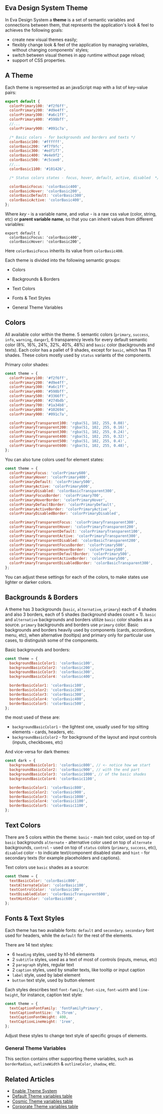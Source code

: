## Eva Design System Theme

In Eva Design System a **theme** is a set of semantic variables and connections between them, that represents the application's look & feel to achieves the following goals:

- create new visual themes easily;
- flexibly change look & feel of the application by managing variables, without changing components' styles;
- switch between visual themes in app runtime without page reload;
- support of CSS properties.

## A Theme

Each theme is represented as an javaScript map with a list of key-value pairs:

```js
export default {
  colorPrimary100: '#f2f6ff',
  colorPrimary200: '#d9e4ff',
  colorPrimary300: '#a6c1ff',
  colorPrimary400: '#598bff',
  //...
  colorPrimary900: '#091c7a',

  /* Basic colors - for backgrounds and borders and texts */
  colorBasic100: '#ffffff',
  colorBasic200: '#f7f9fc',
  colorBasic300: '#edf1f7',
  colorBasic400: '#e4e9f2',
  colorBasic500: '#c5cee0',
  //...
  colorBasic1100: '#101426',

  /* Status colors states - focus, hover, default, active, disabled  */

  colorBasicFocus: 'colorBasic400',
  colorBasicHover: 'colorBasic200',
  colorBasicDefault: 'colorBasic300',
  colorBasicActive: 'colorBasic400',
};
```

Where _key_ - is a variable name, and _value_ - is a raw css value (color, string, etc) or **parent variable name**, so that you can inherit values from different variables:

```js{2}
export default {
  colorBasicFocus: 'colorBasic400',
  colorBasicHover: 'colorBasic200',
```

Here `colorBasicFocus` inherits its value from `colorBasic400`.

Each theme is divided into the following semantic groups:

- Colors

- Backgrounds & Borders

- Text Colors

- Fonts & Text Styles

- General Theme Variables

## Colors

All available color within the theme. 5 semantic colors (`primary`, `success`, `info`, `warning`, `danger`), 6 transparency levels for every default semantic color (8%, 16%, 24%, 32%, 40%, 48%) and `basic` color (backgrounds and texts). Each color has a pallet of 9 shades, except for `basic`, which has 11 shades. These colors mostly used by `status` variants of the components.

Primary color shades:

```js
const theme = {
  colorPrimary100: '#f2f6ff',
  colorPrimary200: '#d9e4ff',
  colorPrimary300: '#a6c1ff',
  colorPrimary400: '#598bff',
  colorPrimary500: '#3366ff',
  colorPrimary600: '#274bdb',
  colorPrimary700: '#1a34b8',
  colorPrimary800: '#102694',
  colorPrimary900: '#091c7a',

  colorPrimaryTransparent100: 'rgba(51, 102, 255, 0.08)',
  colorPrimaryTransparent200: 'rgba(51, 102, 255, 0.16)',
  colorPrimaryTransparent300: 'rgba(51, 102, 255, 0.24)',
  colorPrimaryTransparent400: 'rgba(51, 102, 255, 0.32)',
  colorPrimaryTransparent500: 'rgba(51, 102, 255, 0.4)',
  colorPrimaryTransparent600: 'rgba(51, 102, 255, 0.48)',
};
```

You can also tune colors used for element states:

```js
const theme = {
  colorPrimaryFocus: 'colorPrimary600',
  colorPrimaryHover: 'colorPrimary400',
  colorPrimaryDefault: 'colorPrimary500',
  colorPrimaryActive: 'colorPrimary600',
  colorPrimaryDisabled: 'colorBasicTransparent300',
  colorPrimaryFocusBorder: 'colorPrimary700',
  colorPrimaryHoverBorder: 'colorPrimaryHover',
  colorPrimaryDefaultBorder: 'colorPrimaryDefault',
  colorPrimaryActiveBorder: 'colorPrimaryActive',
  colorPrimaryDisabledBorder: 'colorPrimaryDisabled',

  colorPrimaryTransparentFocus: 'colorPrimaryTransparent300',
  colorPrimaryTransparentHover: 'colorPrimaryTransparent200',
  colorPrimaryTransparentDefault: 'colorPrimaryTransparent100',
  colorPrimaryTransparentActive: 'colorPrimaryTransparent300',
  colorPrimaryTransparentDisabled: 'colorBasicTransparent200',
  colorPrimaryTransparentFocusBorder: 'colorPrimary500',
  colorPrimaryTransparentHoverBorder: 'colorPrimary500',
  colorPrimaryTransparentDefaultBorder: 'colorPrimary500',
  colorPrimaryTransparentActiveBorder: 'colorPrimary500',
  colorPrimaryTransparentDisabledBorder: 'colorBasicTransparent300',
};
```

You can adjust these settings for each of the colors, to make states use lighter or darker colors.

## Backgrounds & Borders

A theme has 3 backgrounds (`basic`, `alternative`, `primary`) each of 4 shades and also 3 borders, each of 5 shades (background shades count + 1). `basic` and `alternative` backgrounds and borders utilize `basic` color shades as a source. `primary` backgrounds and borders use `primary` color. Basic backgrounds and borders heavily used by components (cards, accordions, menu, etc), when alternative (tooltips) and primary only for particular use cases, to distinguish some of the components.

Basic backgrounds and borders:

```js
const theme = {
  backgroundBasicColor1: 'colorBasic100',
  backgroundBasicColor2: 'colorBasic200',
  backgroundBasicColor3: 'colorBasic300',
  backgroundBasicColor4: 'colorBasic400',

  borderBasicColor1: 'colorBasic100',
  borderBasicColor2: 'colorBasic200',
  borderBasicColor3: 'colorBasic300',
  borderBasicColor4: 'colorBasic400',
  borderBasicColor5: 'colorBasic500',
};
```

the most used of these are:

- `backgroundBasicColor1` - the lightest one, usually used for top sitting elements - cards, headers, etc.
- `backgroundBasicColor2` - for background of the layout and input controls (inputs, checkboxes, etc)

And vice-versa for dark themes:

```js
const dark = {
  backgroundBasicColor1: 'colorBasic800', // <- notice how we start
  backgroundBasicColor2: 'colorBasic900', // with the end part
  backgroundBasicColor3: 'colorBasic1000', // of the basic shades
  backgroundBasicColor4: 'colorBasic1100',

  borderBasicColor1: 'colorBasic800',
  borderBasicColor2: 'colorBasic900',
  borderBasicColor3: 'colorBasic1000',
  borderBasicColor4: 'colorBasic1100',
  borderBasicColor5: 'colorBasic1100',
};
```

## Text Colors

There are 5 colors within the theme: `basic` - main text color, used on top of `basic` backgrounds `alternate` - alternative color used on top of `alternate` backgrounds, `control` - used on top of `status` colors (`primary`, `success`, etc), `disabled` color - to indicate text/component disabled state and `hint` - for secondary texts (for example placeholders and captions).

Text colors use `basic` shades as a source:

```js
const theme = {
  textBasicColor: 'colorBasic800',
  textAlternateColor: 'colorBasic100',
  textControlColor: 'colorBasic100',
  textDisabledColor: 'colorBasicTransparent600',
  textHintColor: 'colorBasic600',
};
```

## Fonts & Text Styles

Each theme has two available fonts: `default` and `secondary`. `secondary` font used for headers, while the `default` for the rest of the elements.

There are 14 text styles:

- 6 `heading` styles, used by h1-h6 elements
- 2 `subtitle` styles, used as a text of most of controls (inputs, menus, etc)
- 2 `paragraph` styles, regular text
- 2 `caption` styles, used by smaller texts, like tooltip or input caption
- `label` style, used by label element
- `button` text style, used by button element

Each styles describes text `font-family`, `font-size`, `font-width` and `line-height`, for instance, caption text style:

```js
const theme = {
  textCaptionFontFamily: 'fontFamilyPrimary',
  textCaptionFontSize: '0.75rem',
  textCaptionFontWeight: 400,
  textCaptionLineHeight: '1rem',
};
```

Adjust these styles to change text style of specific groups of elements.

### General Theme Variables

This section contains other supporting theme variables, such as `borderRadius`, `outlineWidth` & `outlineColor`, `shadow`, etc.

## Related Articles

- [Enable Theme System](/themes/enable-theme-system)
- [Default Theme variables table](/themes/default)
- [Cosmic Theme variables table](/themes/cosmic)
- [Corporate Theme variables table](/themes/corporate)
